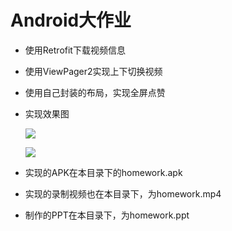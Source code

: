 # Android大作业

- 使用Retrofit下载视频信息

- 使用ViewPager2实现上下切换视频

- 使用自己封装的布局，实现全屏点赞

- 实现效果图

  ![](https://github.com/myysy/Android/tree/master/Final_work/1.gif)

  ![](https://github.com/myysy/Android/tree/master/Final_work/2.gif)

- 实现的APK在本目录下的homework.apk

- 实现的录制视频也在本目录下，为homework.mp4

- 制作的PPT在本目录下，为homework.ppt